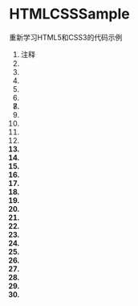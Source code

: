 # HTMLCSSSample
重新学习HTML5和CSS3的代码示例

1. <!-- ... --> 注释
2. <!DOCTYPE>
3. <a>
4. <abbr>
5. <acronym>
6. <address>
7. <applet>
8. <area>
9. <article>
10. <aside>
11. <audio>
12. <b>
13. <base>
14. <basefont>
15. <bdi>
16. <bdo>
17. 
18. 
19. 
20. 
21. 
22. 
23. 
24. 
25. 
26. 
27. 
28. 
29. 
30. 